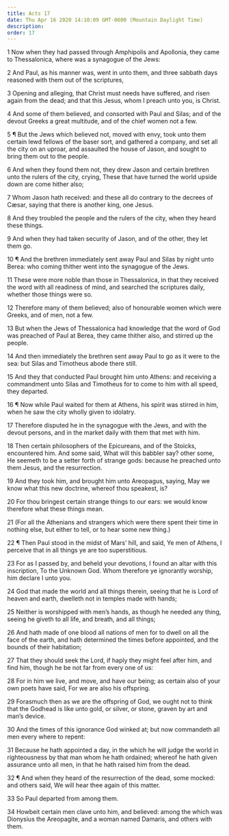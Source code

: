 ```yaml
---
title: Acts 17
date: Thu Apr 16 2020 14:10:09 GMT-0600 (Mountain Daylight Time)
description: 
order: 17
---
```


<p>
  1 Now when they had passed through Amphipolis and Apollonia, they came to
  Thessalonica, where was a synagogue of the Jews:
</p>
<p>
  2 And Paul, as his manner was, went in unto them, and three sabbath days
  reasoned with them out of the scriptures,
</p>
<p>
  3 Opening and alleging, that Christ must needs have suffered, and risen again
  from the dead; and that this Jesus, whom I preach unto you, is Christ.
</p>
<p>
  4 And some of them believed, and consorted with Paul and Silas; and of the
  devout Greeks a great multitude, and of the chief women not a few.
</p>
<p>
  5 &#xB6; But the Jews which believed not, moved with envy, took unto them
  certain lewd fellows of the baser sort, and gathered a company, and set all
  the city on an uproar, and assaulted the house of Jason, and sought to bring
  them out to the people.
</p>
<p>
  6 And when they found them not, they drew Jason and certain brethren unto the
  rulers of the city, crying, These that have turned the world upside down are
  come hither also;
</p>
<p>
  7 Whom Jason hath received: and these all do contrary to the decrees of
  C&#xE6;sar, saying that there is another king, one Jesus.
</p>
<p>
  8 And they troubled the people and the rulers of the city, when they heard
  these things.
</p>
<p>
  9 And when they had taken security of Jason, and of the other, they let them
  go.
</p>
<span></span>
<p>
  10 &#xB6; And the brethren immediately sent away Paul and Silas by night unto
  Berea: who coming thither went into the synagogue of the Jews.
</p>
<p>
  11 These were more noble than those in Thessalonica, in that they received the
  word with all readiness of mind, and searched the scriptures daily, whether
  those things were so.
</p>
<p>
  12 Therefore many of them believed; also of honourable women which were
  Greeks, and of men, not a few.
</p>
<p>
  13 But when the Jews of Thessalonica had knowledge that the word of God was
  preached of Paul at Berea, they came thither also, and stirred up the people.
</p>
<p>
  14 And then immediately the brethren sent away Paul to go as it were to the
  sea: but Silas and Timotheus abode there still.
</p>
<p>
  15 And they that conducted Paul brought him unto Athens: and receiving a
  commandment unto Silas and Timotheus for to come to him with all speed, they
  departed.
</p>
<p>
  16 &#xB6; Now while Paul waited for them at Athens, his spirit was stirred in
  him, when he saw the city wholly given to idolatry.
</p>
<p>
  17 Therefore disputed he in the synagogue with the Jews, and with the devout
  persons, and in the market daily with them that met with him.
</p>
<p>
  18 Then certain philosophers of the Epicureans, and of the Stoicks,
  encountered him. And some said, What will this babbler say? other some, He
  seemeth to be a setter forth of strange gods: because he preached unto them
  Jesus, and the resurrection.
</p>
<p>
  19 And they took him, and brought him unto Areopagus, saying, May we know what
  this new doctrine, whereof thou speakest, is?
</p>
<p>
  20 For thou bringest certain strange things to our ears: we would know
  therefore what these things mean.
</p>
<p>
  21 (For all the Athenians and strangers which were there spent their time in
  nothing else, but either to tell, or to hear some new thing.)
</p>
<p>
  22 &#xB6; Then Paul stood in the midst of Mars&#x2019; hill, and said, Ye men
  of Athens, I perceive that in all things ye are too superstitious.
</p>
<p>
  23 For as I passed by, and beheld your devotions, I found an altar with this
  inscription, To the Unknown God. Whom therefore ye ignorantly worship, him
  declare I unto you.
</p>
<p>
  24 God that made the world and all things therein, seeing that he is Lord of
  heaven and earth, dwelleth not in temples made with hands;
</p>
<p>
  25 Neither is worshipped with men&#x2019;s hands, as though he needed any
  thing, seeing he giveth to all life, and breath, and all things;
</p>
<p>
  26 And hath made of one blood all nations of men for to dwell on all the face
  of the earth, and hath determined the times before appointed, and the bounds
  of their habitation;
</p>
<p>
  27 That they should seek the Lord, if haply they might feel after him, and
  find him, though he be not far from every one of us:
</p>
<p>
  28 For in him we live, and move, and have our being; as certain also of your
  own poets have said, For we are also his offspring.
</p>
<p>
  29 Forasmuch then as we are the offspring of God, we ought not to think that
  the Godhead is like unto gold, or silver, or stone, graven by art and
  man&#x2019;s device.
</p>
<p>
  30 And the times of this ignorance God winked at; but now commandeth all men
  every where to repent:
</p>
<p>
  31 Because he hath appointed a day, in the which he will judge the world in
  righteousness by that man whom he hath ordained; whereof he hath given
  assurance unto all men, in that he hath raised him from the dead.
</p>
<p>
  32 &#xB6; And when they heard of the resurrection of the dead, some mocked:
  and others said, We will hear thee again of this matter.
</p>
<p>33 So Paul departed from among them.</p>
<p>
  34 Howbeit certain men clave unto him, and believed: among the which was
  Dionysius the Areopagite, and a woman named Damaris, and others with them.
</p>

